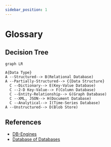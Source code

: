 ```yaml
---
sidebar_position: 1
---
```


# Glossary

## Decision Tree

```mermaid
graph LR

A{Data Type}
A --Structured--> B(Relational Database)
A --Partially-Structured--> C{Data Structure}
  C --Dictionary--> E(Key-Value Database)
  C --2-D Key-Value--> F(Column Database)
  C --Entity-Relationship--> G(Graph Database)
  C --XML, JSON--> H(Document Database)
  C --Analytical--> I(Time-Series Database)
A --Unstructured--> D(Blob Store)
```

## References

- [DB-Engines](https://db-engines.com)
- [Database of Databases](https://dbdb.io)
